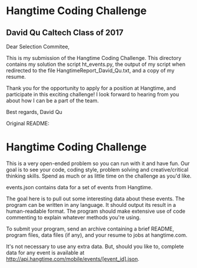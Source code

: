 Hangtime Coding Challenge
=========================

David Qu Caltech Class of 2017
--------------------------------

Dear Selection Commitee,

This is my submission of the Hangtime Coding Challenge.
This directory contains my solution the script ht_events.py,
the output of my script when redirected to the file
HangtimeReport_David_Qu.txt, and a copy of my resume.

Thank you for the opportunity to apply for a position at
Hangtime, and participate in this exciting challenge!
I look forward to hearing from you about how I can be a part 
of the team.

Best regards,
David Qu


Original README:

Hangtime Coding Challenge
=========================
This is a very open-ended problem so you can run with it and have fun. Our goal is to see your code, coding style, problem solving and creative/critical thinking skills. Spend as much or as little time on the challenge as you'd like.

events.json contains data for a set of events from Hangtime.

The goal here is to pull out some interesting data about these events. The program can be written in any language. It should output its result in a human-readable format. The program should make extensive use of code commenting to explain whatever methods you're using.

To submit your program, send an archive containing a brief README, program files, data files (if any), and your resume to jobs at hangtime.com.

It's not necessary to use any extra data. But, should you like to, complete data for any event is available at http://api.hangtime.com/mobile/events/[event_id].json.
